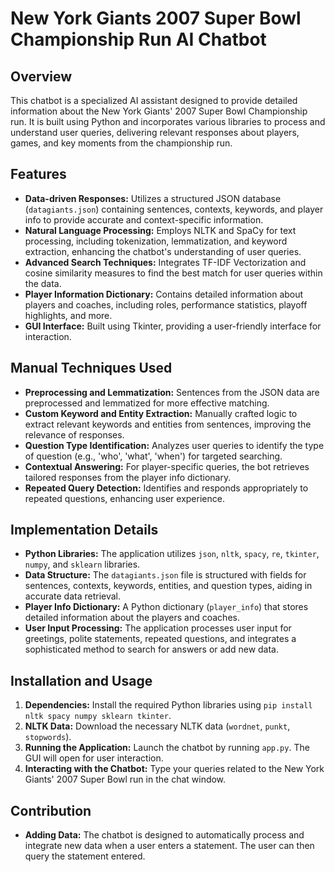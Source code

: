 # New York Giants 2007 Super Bowl Championship Run AI Chatbot

## Overview
This chatbot is a specialized AI assistant designed to provide detailed information about the New York Giants' 2007 Super Bowl Championship run. It is built using Python and incorporates various libraries to process and understand user queries, delivering relevant responses about players, games, and key moments from the championship run.

## Features
- **Data-driven Responses:** Utilizes a structured JSON database (`datagiants.json`) containing sentences, contexts, keywords, and player info to provide accurate and context-specific information.
- **Natural Language Processing:** Employs NLTK and SpaCy for text processing, including tokenization, lemmatization, and keyword extraction, enhancing the chatbot's understanding of user queries.
- **Advanced Search Techniques:** Integrates TF-IDF Vectorization and cosine similarity measures to find the best match for user queries within the data.
- **Player Information Dictionary:** Contains detailed information about players and coaches, including roles, performance statistics, playoff highlights, and more.
- **GUI Interface:** Built using Tkinter, providing a user-friendly interface for interaction.

## Manual Techniques Used
- **Preprocessing and Lemmatization:** Sentences from the JSON data are preprocessed and lemmatized for more effective matching.
- **Custom Keyword and Entity Extraction:** Manually crafted logic to extract relevant keywords and entities from sentences, improving the relevance of responses.
- **Question Type Identification:** Analyzes user queries to identify the type of question (e.g., 'who', 'what', 'when') for targeted searching.
- **Contextual Answering:** For player-specific queries, the bot retrieves tailored responses from the player info dictionary.
- **Repeated Query Detection:** Identifies and responds appropriately to repeated questions, enhancing user experience.

## Implementation Details
- **Python Libraries:** The application utilizes `json`, `nltk`, `spacy`, `re`, `tkinter`, `numpy`, and `sklearn` libraries.
- **Data Structure:** The `datagiants.json` file is structured with fields for sentences, contexts, keywords, entities, and question types, aiding in accurate data retrieval.
- **Player Info Dictionary:** A Python dictionary (`player_info`) that stores detailed information about the players and coaches.
- **User Input Processing:** The application processes user input for greetings, polite statements, repeated questions, and integrates a sophisticated method to search for answers or add new data.

## Installation and Usage
1. **Dependencies:** Install the required Python libraries using `pip install nltk spacy numpy sklearn tkinter`.
2. **NLTK Data:** Download the necessary NLTK data (`wordnet`, `punkt`, `stopwords`).
3. **Running the Application:** Launch the chatbot by running `app.py`. The GUI will open for user interaction.
4. **Interacting with the Chatbot:** Type your queries related to the New York Giants' 2007 Super Bowl run in the chat window.

## Contribution
- **Adding Data:** The chatbot is designed to automatically process and integrate new data when a user enters a statement. The user can then query the statement entered.

